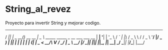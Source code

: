 # String_al_revez
Proyecto para invertir String y mejorar codigo.
 ____  _        _             ____                              
/ ___|| |_ _ __(_)_ __   __ _|  _ \ _____   _____ _ __ ___  ___ 
\___ \| __| '__| | '_ \ / _` | |_) / _ \ \ / / _ \ '__/ __|/ _ \
 ___) | |_| |  | | | | | (_| |  _ <  __/\ V /  __/ |  \__ \  __/
|____/ \__|_|  |_|_| |_|\__, |_| \_\___| \_/ \___|_|  |___/\___|
                        |___/                                   

